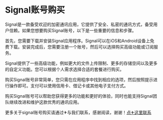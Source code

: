 # Signal账号购买

Signal是一款备受欢迎的加密通讯应用，它提供了安全、私密的通讯方式，备受用户信赖。如果您想要购买Signal账号，以下是一些重要的信息和步骤。

首先，您需要下载并安装Signal应用程序。Signal可以在iOS和Android设备上免费下载。安装完成后，您需要注册一个账号，然后可以选择购买高级功能或订阅服务。

Signal提供了一些高级功能，例如更大的文件上传限制、更多的存储空间以及更多的自定义功能。您可以根据个人需求选择合适的套餐进行购买。

购买Signal账号非常简单，您只需在应用程序中找到相应的选项，然后按照提示进行操作即可。支付可以使用信用卡、借记卡或其他电子支付方式。

购买Signal账号可以帮助您获得更多的功能和更好的体验，同时也能支持Signal团队继续改进和维护这款优秀的通讯应用。

更多关于signal账号购买请通过✈与我们联系，感谢阅读，谢谢！[点✈这里联系](https://acc.k02.cc)